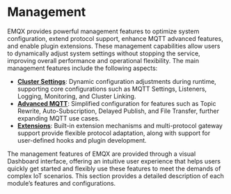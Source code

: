 # Management

EMQX provides powerful management features to optimize system configuration, extend protocol support, enhance MQTT advanced features, and enable plugin extensions. These management capabilities allow users to dynamically adjust system settings without stopping the service, improving overall performance and operational flexibility. The main management features include the following aspects:

- **[Cluster Settings](./cluster_settings.md)**: Dynamic configuration adjustments during runtime, supporting core configurations such as MQTT Settings, Listeners, Logging, Monitoring, and Cluster Linking.
- **[Advanced MQTT](./advanced_mqtt.md)**: Simplified configuration for features such as Topic Rewrite, Auto-Subscription, Delayed Publish, and File Transfer, further expanding MQTT use cases.
- **[Extensions](./extensions.md)**: Built-in extension mechanisms and multi-protocol gateway support provide flexible protocol adaptation, along with support for user-defined hooks and plugin development.

The management features of EMQX are provided through a visual Dashboard interface, offering an intuitive user experience that helps users quickly get started and flexibly use these features to meet the demands of complex IoT scenarios. This section provides a detailed description of each module’s features and configurations.
